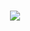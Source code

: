 <h1 align="center">
  <img src="https://cdn.discordapp.com/attachments/773676926590124075/929738075003818004/g3vrounded.png">
</h1>

